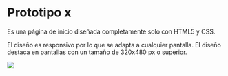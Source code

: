 # Prototipo x

Es una página de inicio diseñada completamente solo con HTML5 y CSS.

El diseño es responsivo por lo que se adapta a cualquier pantalla. El diseño destaca en pantallas con un tamaño de 320x480 px o superior.


<img src="https://drive.google.com/uc?id=1TbD_lr4gosOzgH3EnylcD59s8ZXGyv4D" />
